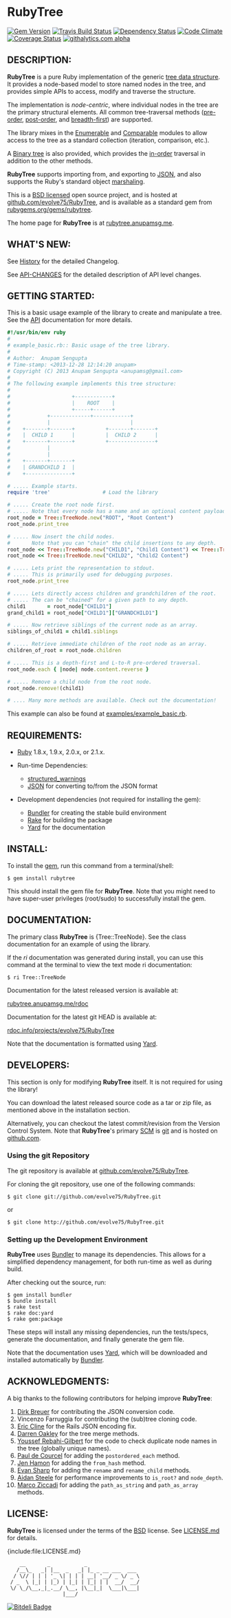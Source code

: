 <!--
  README.md

  Copyright (C) 2006-2015 Anupam Sengupta (anupamsg@gmail.com)

-->
# **RubyTree** #

[![Gem Version](https://badge.fury.io/rb/rubytree.png)](http://badge.fury.io/rb/rubytree)
[![Travis Build Status](https://secure.travis-ci.org/evolve75/RubyTree.png)](http://travis-ci.org/evolve75/rubytree)
[![Dependency Status](https://gemnasium.com/evolve75/RubyTree.png)](https://gemnasium.com/evolve75/RubyTree)
[![Code Climate](https://codeclimate.com/github/evolve75/RubyTree.png)](https://codeclimate.com/github/evolve75/RubyTree)
[![Coverage Status](https://coveralls.io/repos/evolve75/RubyTree/badge.png)](https://coveralls.io/r/evolve75/RubyTree)
[![githalytics.com alpha](https://cruel-carlota.gopagoda.com/473b881f1075bf9f255f0181dde6068f)](http://githalytics.com/evolve75/RubyTree)

## DESCRIPTION: ##

**RubyTree** is a pure Ruby implementation of the generic
[tree data structure][tree_data_structure]. It provides a node-based model to
store named nodes in the tree, and provides simple APIs to access, modify and
traverse the structure.

The implementation is *node-centric*, where individual nodes in the tree are the
primary structural elements. All common tree-traversal methods ([pre-order][],
[post-order][], and [breadth-first][]) are supported.

The library mixes in the [Enumerable][] and [Comparable][] modules to allow
access to the tree as a standard collection (iteration, comparison, etc.).

A [Binary tree][] is also provided, which provides the [in-order][] traversal in
addition to the other methods.

**RubyTree** supports importing from, and exporting to [JSON][], and also
supports the Ruby's standard object [marshaling][].

This is a [BSD licensed][BSD] open source project, and is hosted at
[github.com/evolve75/RubyTree][rt@github], and is available as a standard gem
from [rubygems.org/gems/rubytree][rt_gem].

The home page for **RubyTree** is at [rubytree.anupamsg.me][rt_site].

## WHAT'S NEW: ##

See [History](./History.rdoc) for the detailed Changelog.

See [API-CHANGES](./API-CHANGES.rdoc) for the detailed description of
API level changes.

## GETTING STARTED: ##

This is a basic usage example of the library to create and manipulate a tree.
See the [API][rt_doc] documentation for more details.

```ruby
#!/usr/bin/env ruby
#
# example_basic.rb:: Basic usage of the tree library.
#
# Author:  Anupam Sengupta
# Time-stamp: <2013-12-28 12:14:20 anupam>
# Copyright (C) 2013 Anupam Sengupta <anupamsg@gmail.com>
#
# The following example implements this tree structure:
#
#                    +------------+
#                    |    ROOT    |
#                    +-----+------+
#            +-------------+------------+
#            |                          |
#    +-------+-------+          +-------+-------+
#    |  CHILD 1      |          |  CHILD 2      |
#    +-------+-------+          +---------------+
#            |
#            |
#    +-------+-------+
#    | GRANDCHILD 1  |
#    +---------------+

# ..... Example starts.
require 'tree'                 # Load the library

# ..... Create the root node first.
# ..... Note that every node has a name and an optional content payload.
root_node = Tree::TreeNode.new("ROOT", "Root Content")
root_node.print_tree

# ..... Now insert the child nodes.
#       Note that you can "chain" the child insertions to any depth.
root_node << Tree::TreeNode.new("CHILD1", "Child1 Content") << Tree::TreeNode.new("GRANDCHILD1", "GrandChild1 Content")
root_node << Tree::TreeNode.new("CHILD2", "Child2 Content")

# ..... Lets print the representation to stdout.
# ..... This is primarily used for debugging purposes.
root_node.print_tree

# ..... Lets directly access children and grandchildren of the root.
# ..... The can be "chained" for a given path to any depth.
child1       = root_node["CHILD1"]
grand_child1 = root_node["CHILD1"]["GRANDCHILD1"]

# ..... Now retrieve siblings of the current node as an array.
siblings_of_child1 = child1.siblings

# ..... Retrieve immediate children of the root node as an array.
children_of_root = root_node.children

# ..... This is a depth-first and L-to-R pre-ordered traversal.
root_node.each { |node| node.content.reverse }

# ..... Remove a child node from the root node.
root_node.remove!(child1)

# .... Many more methods are available. Check out the documentation!
```

This example can also be found at
[examples/example_basic.rb](examples/example_basic.rb).

## REQUIREMENTS: ##

* [Ruby][] 1.8.x, 1.9.x, 2.0.x, or 2.1.x.


* Run-time Dependencies:
    * [structured_warnings][]
    * [JSON][] for converting to/from the JSON format


* Development dependencies (not required for installing the gem):
    * [Bundler][] for creating the stable build environment
    * [Rake][] for building the package
    * [Yard][] for the documentation

## INSTALL: ##

To install the [gem][rt_gem], run this command from a terminal/shell:

    $ gem install rubytree

This should install the gem file for **RubyTree**. Note that you might need to
have super-user privileges (root/sudo) to successfully install the gem.

## DOCUMENTATION: ##

The primary class **RubyTree** is {Tree::TreeNode}. See the class
documentation for an example of using the library.

If the *ri* documentation was generated during install, you can use this
command at the terminal to view the text mode ri documentation:

    $ ri Tree::TreeNode

Documentation for the latest released version is available at:

[rubytree.anupamsg.me/rdoc][rt_doc]

Documentation for the latest git HEAD is available at:

[rdoc.info/projects/evolve75/RubyTree][rt_doc@head]

Note that the documentation is formatted using [Yard][].

## DEVELOPERS: ##

This section is only for modifying **RubyTree** itself. It is not required for
using the library!

You can download the latest released source code as a tar or zip file, as
mentioned above in the installation section.

Alternatively, you can checkout the latest commit/revision from the Version
Control System. Note that **RubyTree**'s primary [SCM][] is [git][] and is
hosted on [github.com][rt@github].

### Using the git Repository ###

The git repository is available at [github.com/evolve75/RubyTree][rt@github].

For cloning the git repository, use one of the following commands:

    $ git clone git://github.com/evolve75/RubyTree.git

or

    $ git clone http://github.com/evolve75/RubyTree.git

### Setting up the Development Environment ###

**RubyTree** uses [Bundler][] to manage its dependencies. This allows for a
simplified dependency management, for both run-time as well as during build.

After checking out the source, run:

    $ gem install bundler
    $ bundle install
    $ rake test
    $ rake doc:yard
    $ rake gem:package

These steps will install any missing dependencies, run the tests/specs,
generate the documentation, and finally generate the gem file.

Note that the documentation uses [Yard][], which will be
downloaded and installed automatically by [Bundler][].

## ACKNOWLEDGMENTS: ##

A big thanks to the following contributors for helping improve **RubyTree**:

1. [Dirk Breuer](http://github.com/railsbros-dirk) for contributing the JSON
   conversion code.
2. Vincenzo Farruggia for contributing the (sub)tree cloning code.
3. [Eric Cline](https://github.com/escline) for the Rails JSON encoding fix.
4. [Darren Oakley](https://github.com/dazoakley) for the tree merge methods.
5. [Youssef Rebahi-Gilbert](https://github.com/ysf) for the code to check
   duplicate node names in the tree (globally unique names).
6. [Paul de Courcel](https://github.com/pdecourcel) for adding the
   `postordered_each` method.
7. [Jen Hamon](http://www.github.com/jhamon) for adding the `from_hash` method.
8. [Evan Sharp](https://github.com/packetmonkey) for adding the `rename` and
   `rename_child` methods.
9. [Aidan Steele](https://github.com/aidansteele) for performance improvements
   to `is_root?` and `node_depth`.
10. [Marco Ziccadi](https://github.com/MZic) for adding the `path_as_string` and
    `path_as_array` methods.

## LICENSE: ##

**RubyTree** is licensed under the terms of the [BSD][] license. See
[LICENSE.md](./LICENSE.md) for details.

{include:file:LICENSE.md}

        __       _           _
       /__\_   _| |__  _   _| |_ _ __ ___  ___
      / \// | | | '_ \| | | | __| '__/ _ \/ _ \
     / _  \ |_| | |_) | |_| | |_| | |  __/  __/
     \/ \_/\__,_|_.__/ \__, |\__|_|  \___|\___|
                      |___/

[BSD]:                  http://opensource.org/licenses/bsd-license.php "BSD License"
[Binary tree]:          http://en.wikipedia.org/wiki/Binary_tree "Binary Tree Data Structure"
[Bundler]:              http://bundler.io "Bundler"
[Comparable]:           http://ruby-doc.org/core-1.8.7/Comparable.html "Comparable mix-in"
[Enumerable]:           http://ruby-doc.org/core-1.9.3/Enumerable.html "Enumerable mix-in"
[JSON]:                 http://flori.github.com/json "JSON"
[Rake]:                 https://rubygems.org/gems/rake "Rake"
[Ruby]:                 http://www.ruby-lang.org "Ruby Programming Language"
[SCM]:                  http://en.wikipedia.org/wiki/Source_Code_Management "Source Code Management"
[Yard]:                 http://yardoc.org "Yard Document Generator"
[breadth-first]:        http://en.wikipedia.org/wiki/Breadth-first_search "Breadth-first (level-first) Traversal"
[git]:                  http://git-scm.com "Git SCM"
[in-order]:             http://en.wikipedia.org/wiki/Tree_traversal#In-order "In-order (symmetric) Traversal"
[marshaling]:           http://ruby-doc.org/core-1.8.7/Marshal.html "Marshaling in Ruby"
[post-order]:           http://en.wikipedia.org/wiki/Tree_traversal#Post-order "Post-ordered Traversal"
[pre-order]:            http://en.wikipedia.org/wiki/Tree_traversal#Pre-order "Pre-ordered Traversal"
[rt@github]:            http://github.com/evolve75/RubyTree "RubyTree Project Page on Github"
[rt_doc@head]:          http://rdoc.info/projects/evolve75/RubyTree "RubyTree Documentation for VCS Head"
[rt_doc]:               http://rubytree.anupamsg.me/rdoc "RubyTree Documentation"
[rt_gem]:               http://rubygems.org/gems/rubytree "RubyTree Gem"
[rt_site]:              http://rubytree.anupamsg.me "RubyTree Site"
[structured_warnings]:  http://github.com/schmidt/structured_warnings "structured_warnings"
[tree_data_structure]:  http://en.wikipedia.org/wiki/Tree_data_structure "Tree Data Structure"


[![Bitdeli Badge](https://d2weczhvl823v0.cloudfront.net/evolve75/rubytree/trend.png)](https://bitdeli.com/free "Bitdeli Badge")
